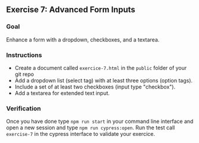 ## Exercise 7: Advanced Form Inputs

### Goal
Enhance a form with a dropdown, checkboxes, and a textarea.

### Instructions
- Create a document called `exercice-7.html` in the `public` folder of your git repo
- Add a dropdown list (select tag) with at least three options (option tags).
- Include a set of at least two checkboxes (input type "checkbox").
- Add a textarea for extended text input.

### Verification
Once you have done type `npm run start` in your command line interface and open a new session and type `npm run cypress:open`.
Run the test call `exercise-7` in the cypress interface to validate your exercice.